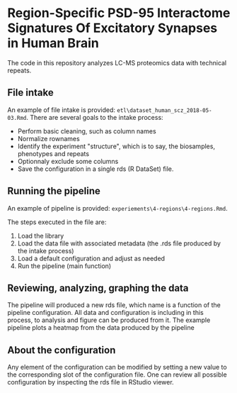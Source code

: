 # Region-Specific PSD-95 Interactome Signatures Of Excitatory Synapses in Human Brain

The code in this repository analyzes LC-MS proteomics data with technical repeats.

## File intake
An example of file intake is provided: ```etl\dataset_human_scz_2018-05-03.Rmd```.
There are several goals to the intake process:
* Perform basic cleaning, such as column names
* Normalize rownames
* Identify the experiment "structure", which is to say, the biosamples, phenotypes and repeats
* Optionnaly exclude some columns
* Save the configuration in a single rds (R DataSet) file.

## Running the pipeline
An example of pipeline is provided: ```experiements\4-regions\4-regions.Rmd```.

The steps executed in the file are:
1. Load the library
2. Load the data file with associated metadata (the .rds file produced by the intake process)
3. Load a default configuration and adjust as needed
4. Run the pipeline (main function)

## Reviewing, analyzing, graphing the data
The pipeline will produced a new rds file, which name is a function of the pipeline configuration. All data and configuration is including in this process, to analysis and figure can be produced from it. The example pipeline plots a heatmap from the data produced by the pipeline

## About the configuration
Any element of the configuration can be modified by setting a new value to the corresponding slot of the configuration file. One can review all possible configuration by inspecting the rds file in RStudio viewer.
